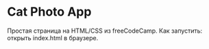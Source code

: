 # Cat Photo App
Простая страница на HTML/CSS из freeCodeCamp. Как запустить: открыть index.html в браузере.